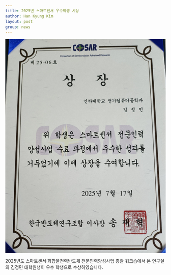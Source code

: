 ```yaml
---
title: 2025년 스마트센서 우수학생 시상
author: Han Kyung Kim
layout: post
group: news
---
```


<img src="/static\img\news\smartsensor.jpg" alt="MR5 2220 empty" class="img-responsive" style="display: block; margin: 0 auto;">

 2025년도 스마트센서·화합물전력반도체 전문인력양성사업 총괄 워크숍에서 본 연구실의 김정민 대학원생이 우수 학생으로 수상하였습니다.
